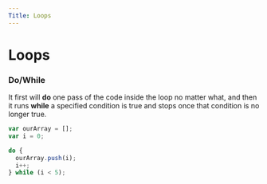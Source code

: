 ```yaml
---
Title: Loops
---
```

# Loops

### Do/While
It first will **do** one pass of the code inside the loop no matter what, and then it runs **while** a specified condition is true and stops once that condition is no longer true. 

```js
var ourArray = [];
var i = 0;

do {
  ourArray.push(i);
  i++;
} while (i < 5);
```
